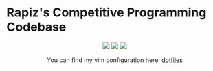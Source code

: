 # Rapiz's Competitive Programming  Codebase
<p align="center">
<img src="https://img.shields.io/github/last-commit/Rapiz1/acm-code?style=for-the-badge" />
<img src="https://img.shields.io/github/commit-activity/m/Rapiz1/acm-code?style=for-the-badge" />
<img src="https://img.shields.io/github/languages/code-size/Rapiz1/acm-code?style=for-the-badge" />
</p>
<p align="center">You can find my vim configuration here: <a  href="https://github.com/Rapiz1/dotfiles">dotfiles</a></p>

